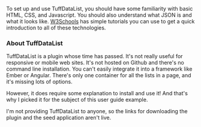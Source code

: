 To set up and use TuffDataList, you should have some familiarity with basic HTML, CSS, and Javascript.
You should also understand what JSON is and what it looks like.
<a href="http://www.w3schools.com/" target="_blank">W3Schools</a> has simple tutorials 
you can use to get a quick introduction to all of these technologies.

### About TuffDataList
TuffDataList is a plugin whose time has passed. It's not really useful for responsive or mobile web sites.
It's not hosted on Github and there's no command line installation.
You can't easily integrate it into a framework like Ember or Angular.
There's only one container for all the lists in a page, and it's missing lots of options.

However, it does require some explanation to install and use it! And that's why I picked it for the subject
of this user guide example.

I'm not providing TuffDataList to anyone, so the links for downloading the plugin and the seed application
aren't live.
